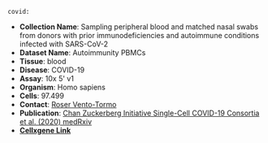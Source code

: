 ``covid:``
- **Collection Name**: Sampling peripheral blood and matched nasal swabs from donors with prior immunodeficiencies and autoimmune conditions infected with SARS-CoV-2
- **Dataset Name**: Autoimmunity PBMCs
- **Tissue**: blood
- **Disease**: COVID-19
- **Assay**: 10x 5' v1
- **Organism**: Homo sapiens
- **Cells**: 97.499
- **Contact**: [Roser Vento-Tormo](rv4@sanger.ac.uk)
- **Publication**: [Chan Zuckerberg Initiative Single-Cell COVID-19 Consortia et al. (2020) medRxiv](https://doi.org/10.1101/2020.11.20.20227355)
- [**Cellxgene Link**](https://cellxgene.cziscience.com/collections/eb735cc9-d0a7-48fa-b255-db726bf365af)
